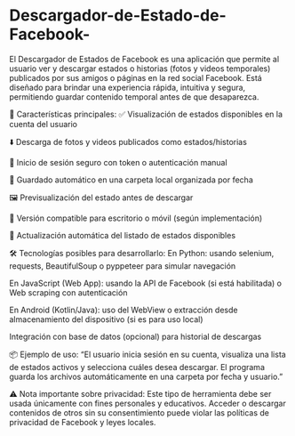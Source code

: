 # Descargador-de-Estado-de-Facebook-
El Descargador de Estados de Facebook es una aplicación que permite al usuario ver y descargar estados o historias (fotos y videos temporales) publicados por sus amigos o páginas en la red social Facebook. Está diseñado para brindar una experiencia rápida, intuitiva y segura, permitiendo guardar contenido temporal antes de que desaparezca.

🧩 Características principales:
✅ Visualización de estados disponibles en la cuenta del usuario

⬇️ Descarga de fotos y videos publicados como estados/historias

🔐 Inicio de sesión seguro con token o autenticación manual

📁 Guardado automático en una carpeta local organizada por fecha

🖼️ Previsualización del estado antes de descargar

📲 Versión compatible para escritorio o móvil (según implementación)

🔄 Actualización automática del listado de estados disponibles

🛠️ Tecnologías posibles para desarrollarlo:
En Python: usando selenium, requests, BeautifulSoup o pyppeteer para simular navegación

En JavaScript (Web App): usando la API de Facebook (si está habilitada) o Web scraping con autenticación

En Android (Kotlin/Java): uso del WebView o extracción desde almacenamiento del dispositivo (si es para uso local)

Integración con base de datos (opcional) para historial de descargas

📦 Ejemplo de uso:
“El usuario inicia sesión en su cuenta, visualiza una lista de estados activos y selecciona cuáles desea descargar. El programa guarda los archivos automáticamente en una carpeta por fecha y usuario.”

⚠️ Nota importante sobre privacidad:
Este tipo de herramienta debe ser usada únicamente con fines personales y educativos. Acceder o descargar contenidos de otros sin su consentimiento puede violar las políticas de privacidad de Facebook y leyes locales.
